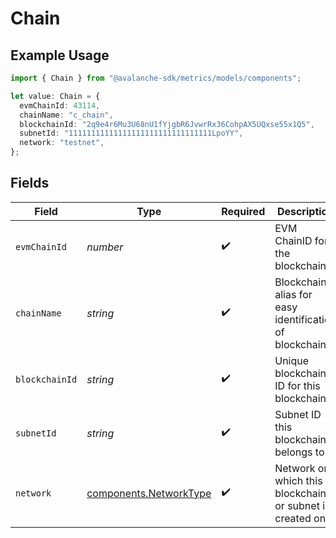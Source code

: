 # Chain

## Example Usage

```typescript
import { Chain } from "@avalanche-sdk/metrics/models/components";

let value: Chain = {
  evmChainId: 43114,
  chainName: "c_chain",
  blockchainId: "2q9e4r6Mu3U68nU1fYjgbR6JvwrRx36CohpAX5UQxse55x1Q5",
  subnetId: "11111111111111111111111111111111LpoYY",
  network: "testnet",
};
```

## Fields

| Field                                                            | Type                                                             | Required                                                         | Description                                                      | Example                                                          |
| ---------------------------------------------------------------- | ---------------------------------------------------------------- | ---------------------------------------------------------------- | ---------------------------------------------------------------- | ---------------------------------------------------------------- |
| `evmChainId`                                                     | *number*                                                         | :heavy_check_mark:                                               | EVM ChainID for the blockchain.                                  | 43114                                                            |
| `chainName`                                                      | *string*                                                         | :heavy_check_mark:                                               | Blockchain alias for easy identification of blockchains.         | c_chain                                                          |
| `blockchainId`                                                   | *string*                                                         | :heavy_check_mark:                                               | Unique blockchain ID for this blockchain.                        | 2q9e4r6Mu3U68nU1fYjgbR6JvwrRx36CohpAX5UQxse55x1Q5                |
| `subnetId`                                                       | *string*                                                         | :heavy_check_mark:                                               | Subnet ID this blockchain belongs to.                            | 11111111111111111111111111111111LpoYY                            |
| `network`                                                        | [components.NetworkType](../../models/components/networktype.md) | :heavy_check_mark:                                               | Network on which this blockchain or subnet is created on.        |                                                                  |